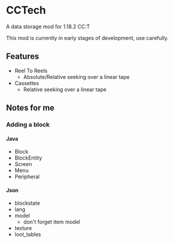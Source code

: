 # CCTech
A data storage mod for 1.18.2 CC:T

This mod is currently in early stages of development, use carefully.

## Features
* Reel To Reels
  * Absolute/Relative seeking over a linear tape
* Cassettes
  * Relative seeking over a linear tape

## Notes for me
### Adding a block
#### Java
* Block
* BlockEntity
* Screen
* Menu
* Peripheral
#### Json
* blockstate
* lang
* model
  * don't forget item model
* texture
* loot_tables